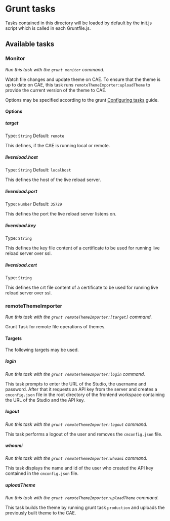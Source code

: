# Grunt tasks

Tasks contained in this directory will be loaded by default by the init.js script which is called in each Gruntfile.js. 

## Available tasks

### Monitor

_Run this task with the `grunt monitor` command._

Watch file changes and update theme on CAE. To ensure that the theme is up to date on CAE, this task runs `remoteThemeImporter:uploadTheme` to provide the current version of the theme to CAE.

Options may be specified according to the grunt [Configuring tasks](http://gruntjs.com/configuring-tasks) guide.

#### Options

##### target
Type: `String`
Default: `remote`

This defines, if the CAE is running local or remote.

##### livereload.host
Type: `String`
Default: `localhost`

This defines the host of the live reload server.

##### livereload.port
Type: `Number`
Default: `35729`

This defines the port the live reload server listens on.

##### livereload.key
Type: `String`

This defines the key file content of a certificate to be used for running live reload server over ssl.

##### livereload.cert
Type: `String`

This defines the crt file content of a certificate to be used for running live reload server over ssl.

### remoteThemeImporter

_Run this task with the `grunt remoteThemeImporter:[target]` command._

Grunt Task for remote file operations of themes.

#### Targets

The following targets may be used.

##### login

_Run this task with the `grunt remoteThemeImporter:login` command._

This task prompts to enter the URL of the Studio, the username and password. After that it requests an API key from the 
server and creates a `cmconfig.json` file in the root directory of the frontend workspace containing the URL of the Studio and the API key. 

##### logout

_Run this task with the `grunt remoteThemeImporter:logout` command._

This task performs a logout of the user and removes the `cmconfig.json` file.

##### whoami

_Run this task with the `grunt remoteThemeImporter:whoami` command._

This task displays the name and id of the user who created the API key contained in the `cmconfig.json` file.

##### uploadTheme

_Run this task with the `grunt remoteThemeImporter:uploadTheme` command._

This task builds the theme by running grunt task `production` and uploads the previously built theme to the CAE.

